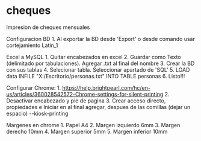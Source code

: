 # cheques
Impresion de cheques mensuales

Configuracion BD
	1. Al exportar la BD desde 'Export' o desde comando usar cortejamiento Latin_1
	
Excel a MySQL
	1. Quitar encabezados en excel
	2. Guardar como Texto (delimitado por tabulaciones). Agregar .txt al final del nombre
	3. Crear la BD con sus tablas
	4. Selecionar tabla. Seleccionar apartado de 'SQL'
	5. LOAD data INFILE "X:/Escritorio/personas.txt" INTO TABLE personas
	6. Listo!!!

Configurar Chrome:
	1. https://help.brightpearl.com/hc/en-us/articles/360028542572-Chrome-settings-for-silent-printing
	2. Desactivar encabezado y pie de pagina
	3. Crear acceso directo, propiedades e Iniciar en al final agregar, despues de las comillas (dejar un espacio) --kiosk-printing

Margenes en chrome
	1. Papel A4
  2. Margen izquierdo 6mm
  3. Margen derecho 10mm
  4. Margen superior 5mm
  5. Margen inferior 10mm
